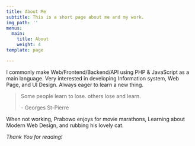 ```yaml
---
title: About Me
subtitle: This is a short page about me and my work.
img_path: ''
menus:
  main:
    title: About
    weight: 4
template: page

---
```

I commonly make Web/Frontend/Backend/API using PHP & JavaScript as a main language. Very interested in developing Information system, Web Page, and UI Design. Always eager to learn a new thing.

> Some people learn to lose. others lose and learn. 
>
> \- Georges St-Pierre

When not working, Prabowo enjoys for movie marathons, Learning about Modern Web Design, and rubbing his lovely cat.

_Thank You for reading!_